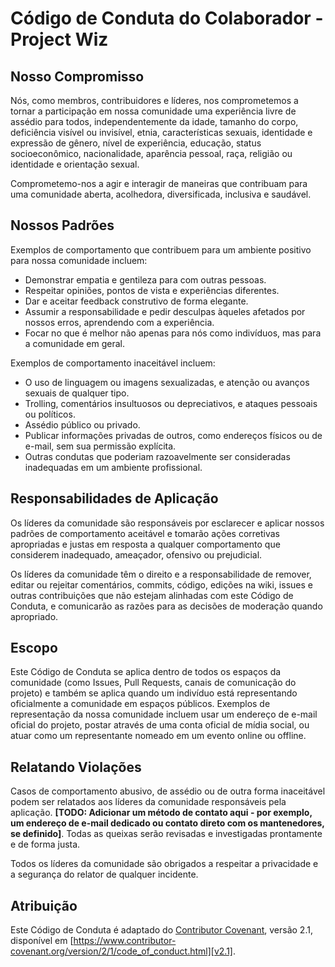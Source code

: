 # Código de Conduta do Colaborador - Project Wiz

## Nosso Compromisso

Nós, como membros, contribuidores e líderes, nos comprometemos a tornar a participação em nossa comunidade uma experiência livre de assédio para todos, independentemente da idade, tamanho do corpo, deficiência visível ou invisível, etnia, características sexuais, identidade e expressão de gênero, nível de experiência, educação, status socioeconômico, nacionalidade, aparência pessoal, raça, religião ou identidade e orientação sexual.

Comprometemo-nos a agir e interagir de maneiras que contribuam para uma comunidade aberta, acolhedora, diversificada, inclusiva e saudável.

## Nossos Padrões

Exemplos de comportamento que contribuem para um ambiente positivo para nossa comunidade incluem:

*   Demonstrar empatia e gentileza para com outras pessoas.
*   Respeitar opiniões, pontos de vista e experiências diferentes.
*   Dar e aceitar feedback construtivo de forma elegante.
*   Assumir a responsabilidade e pedir desculpas àqueles afetados por nossos erros, aprendendo com a experiência.
*   Focar no que é melhor não apenas para nós como indivíduos, mas para a comunidade em geral.

Exemplos de comportamento inaceitável incluem:

*   O uso de linguagem ou imagens sexualizadas, e atenção ou avanços sexuais de qualquer tipo.
*   Trolling, comentários insultuosos ou depreciativos, e ataques pessoais ou políticos.
*   Assédio público ou privado.
*   Publicar informações privadas de outros, como endereços físicos ou de e-mail, sem sua permissão explícita.
*   Outras condutas que poderiam razoavelmente ser consideradas inadequadas em um ambiente profissional.

## Responsabilidades de Aplicação

Os líderes da comunidade são responsáveis por esclarecer e aplicar nossos padrões de comportamento aceitável e tomarão ações corretivas apropriadas e justas em resposta a qualquer comportamento que considerem inadequado, ameaçador, ofensivo ou prejudicial.

Os líderes da comunidade têm o direito e a responsabilidade de remover, editar ou rejeitar comentários, commits, código, edições na wiki, issues e outras contribuições que não estejam alinhadas com este Código de Conduta, e comunicarão as razões para as decisões de moderação quando apropriado.

## Escopo

Este Código de Conduta se aplica dentro de todos os espaços da comunidade (como Issues, Pull Requests, canais de comunicação do projeto) e também se aplica quando um indivíduo está representando oficialmente a comunidade em espaços públicos. Exemplos de representação da nossa comunidade incluem usar um endereço de e-mail oficial do projeto, postar através de uma conta oficial de mídia social, ou atuar como um representante nomeado em um evento online ou offline.

## Relatando Violações

Casos de comportamento abusivo, de assédio ou de outra forma inaceitável podem ser relatados aos líderes da comunidade responsáveis pela aplicação. **[TODO: Adicionar um método de contato aqui - por exemplo, um endereço de e-mail dedicado ou contato direto com os mantenedores, se definido]**. Todas as queixas serão revisadas e investigadas prontamente e de forma justa.

Todos os líderes da comunidade são obrigados a respeitar a privacidade e a segurança do relator de qualquer incidente.

## Atribuição

Este Código de Conduta é adaptado do [Contributor Covenant][homepage], versão 2.1, disponível em [https://www.contributor-covenant.org/version/2/1/code_of_conduct.html][v2.1].

[homepage]: https://www.contributor-covenant.org
[v2.1]: https://www.contributor-covenant.org/version/2/1/code_of_conduct.html
